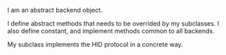 I am an abstract backend object.

I define abstract methods that needs to be overrided by my subclasses.
I also define constant, and implement methods common to all backends.

My subclass implements the HID protocol in a concrete way.